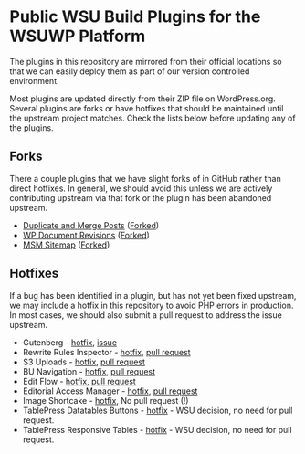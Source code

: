 # Public WSU Build Plugins for the WSUWP Platform

The plugins in this repository are mirrored from their official locations so that we can easily deploy them as part of our version controlled environment.

Most plugins are updated directly from their ZIP file on WordPress.org. Several plugins are forks or have hotfixes that should be maintained until the upstream project matches. Check the lists below before updating any of the plugins.

## Forks

There a couple plugins that we have slight forks of in GitHub rather than direct hotfixes. In general, we should avoid this unless we are actively contributing upstream via that fork or the plugin has been abandoned upstream.

* [Duplicate and Merge Posts](https://github.com/Exygy/duplicate-and-merge-posts) ([Forked](https://github.com/washingtonstateuniversity/duplicate-and-merge-posts))
* [WP Document Revisions](https://github.com/benbalter/wp-document-revisions/) ([Forked](https://github.com/washingtonstateuniversity/wp-document-revisions/))
* [MSM Sitemap](https://github.com/Automattic/msm-sitemap) ([Forked](https://github.com/washingtonstateuniversity/msm-sitemap))

## Hotfixes

If a bug has been identified in a plugin, but has not yet been fixed upstream, we may include a hotfix in this repository to avoid PHP errors in production. In most cases, we should also submit a pull request to address the issue upstream.

* Gutenberg - [hotfix](https://github.com/washingtonstateuniversity/WSUWP-Build-Plugins-Public/commit/fc9a52e08ffdd452164f5ee934fa9776961354bc), [issue](https://github.com/WordPress/gutenberg/issues/7133)
* Rewrite Rules Inspector - [hotfix](https://github.com/washingtonstateuniversity/WSUWP-Build-Plugins-Public/commit/4bf546545492e4bf3ce9ede38219571bc3c06290), [pull request](https://github.com/Automattic/Rewrite-Rules-Inspector/pull/24)
* S3 Uploads - [hotfix](https://github.com/washingtonstateuniversity/WSUWP-Build-Plugins-Public/commit/206de38c45d7319ac197be527e43262f44a20f23), [pull request](https://github.com/humanmade/S3-Uploads/pull/215)
* BU Navigation - [hotfix](https://github.com/washingtonstateuniversity/WSUWP-Build-Plugins-Public/commit/0a71e5d7daa23d04257fb8e021c7f7706d568d16), [pull request](https://github.com/bu-ist/bu-navigation/pull/34)
* Edit Flow - [hotfix](https://github.com/washingtonstateuniversity/WSUWP-Build-Plugins-Public/commit/4ccb8de19fa9496b24bacf6bfd2aee83ca792229#diff-592a75abc19b2e6f57eff4284260bb11), [pull request](https://github.com/Automattic/Edit-Flow/pull/357)
* Editorial Access Manager - [hotfix](https://github.com/washingtonstateuniversity/WSUWP-Build-Plugins-Public/commit/37482e12d300cb8167697e04f54d6c055eafc5f8), [pull request](https://github.com/tlovett1/editorial-access-manager/pull/24)
* Image Shortcake - [hotfix](https://github.com/washingtonstateuniversity/WSUWP-Build-Plugins-Public/commit/55c54b2527970e3a1806f33265eb341d6434d815), No pull request (!)
* TablePress Datatables Buttons - [hotfix](https://github.com/washingtonstateuniversity/WSUWP-Build-Plugins-Public/commit/671873557f8f825a738fe5bffbe6919e4a58a80b) - WSU decision, no need for pull request.
* TablePress Responsive Tables - [hotfix](https://github.com/washingtonstateuniversity/WSUWP-Build-Plugins-Public/commit/388851e874a1646ccb551d8547e81944174e8aa8) - WSU decision, no need for pull request.
